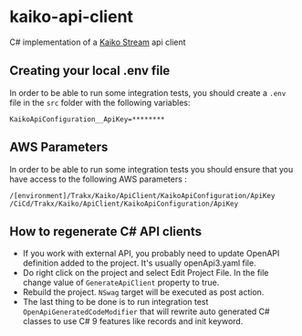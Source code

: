 # kaiko-api-client
C# implementation of a [Kaiko Stream](https://sdk.kaiko.com/#kaiko-stream) api client


## Creating your local .env file
In order to be able to run some integration tests, you should create a `.env` file in the `src` folder with the following variables:
```secretsEnvVariables
KaikoApiConfiguration__ApiKey=********
```

## AWS Parameters
In order to be able to run some integration tests you should ensure that you have access to the following AWS parameters :
```awsParams
/[environment]/Trakx/Kaiko/ApiClient/KaikoApiConfiguration/ApiKey
/CiCd/Trakx/Kaiko/ApiClient/KaikoApiConfiguration/ApiKey
```

## How to regenerate C# API clients

-   If you work with external API, you probably need to update OpenAPI definition added to the project. It's usually openApi3.yaml file.
-   Do right click on the project and select Edit Project File. In the file change value of `GenerateApiClient` property to true.
-   Rebuild the project. `NSwag` target will be executed as post action.
-   The last thing to be done is to run integration test `OpenApiGeneratedCodeModifier` that will rewrite auto generated C# classes to use C# 9 features like records and init keyword.
